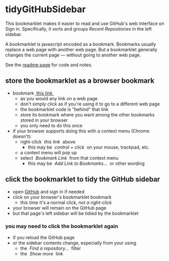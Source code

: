 # tidyGitHubSidebar
This bookmarklet makes it easier to read and use
GitHub's web interface on Sign in.
Specifically, it sorts and groups _Recent Repositories_ in the left sidebar.

A bookmarklet is javascript encoded as a bookmark.
Bookmarks usually replace a web page with another web page.
But a bookmarklet generally changes the current page — without going to another web page.

See the [readme page](https://wdn5e-virginia-edu.github.io/tidyGitHubSidebar/readme)
for code and notes.
## store the bookmarklet as a browser bookmark
- bookmark <a href="javascript:(function organizeGitHubSidebar() { 'use strict'; /*REMOVE ANY H2 FROM PREVIOUS BKMKLET RUN*/ for (let h2 of document.querySelectorAll('h2.github-sidecar-bkmklet')) { h2.remove(); } const ulQuerySelector = 'aside div.js-repos-container div.js-repos-container ul'; const lisObject = { }; const ulsObject = { }; /*FIXUP EACH LI, DETERMINE WHICH ULS ARE NEEDED*/ for (let li of document.querySelectorAll(ulQuerySelector + ' li')) { const liKey = li.dataset.liKey || li.innerText.trim(); const parts = liKey.split('/'); if (parts.length == 2) { const ulKey = parts[0]; ulsObject[ulKey] = null; /*make empty slot to fill below*/ lisObject[liKey] = li; li.querySelector('li div div a').innerText = parts[1]; li.dataset.liKey = liKey; } } const ulKeys = Object.keys(ulsObject).sort(); /*ADD ANY ADDITIONAL ULS NEEDED*/ const uls0 = document.querySelector(ulQuerySelector); for (let i = document.querySelectorAll(ulQuerySelector).length; i < ulKeys.length; i += 1) { uls0.before(uls0.cloneNode()); } const uls = document.querySelectorAll(ulQuerySelector); /*ASSIGN EACH UL A KEY IN ORDER*/ for (let i = 0; i < ulKeys.length; i += 1) { ulsObject[ ulKeys[i] ] = uls[i]; /*fill empty slot made above*/ } /*MOVE EACH LI TO ITS CORRESPONDING UL*/ for (let liKey of Object.keys(lisObject).sort()) { const parts = liKey.split('/'); if (parts.length == 2) { const ulKey = parts[0]; const li = lisObject[liKey]; const ul = ulsObject[ulKey]; ul.append(li); } } /*REMOVE ANY UL WITH EMPTY LI; PREPEND LABELING H2*/ const h2_template = document.querySelector('h2').cloneNode(); h2_template.classList.add('github-sidecar-bkmklet'); h2_template.style.marginTop = '20px'; for (let i = 0; i < uls.length; i += 1) { const ul = uls[i]; const lis = ul.querySelectorAll('li'); if (lis && lis.length > 0) { const ulKey = ulKeys[i]; const h2 = h2_template.cloneNode(); h2.innerText = ulKey; ul.before(h2); } else { const pES = ul.previousElementSibling; if (pES && pES.tagName.toUpperCase() == 'H2') { pES.remove(); } ul.remove(); } } })();">&nbsp;this link&nbsp;</a>
	- as you would any link on a web page
	- don't simply click as if you're using it to go to a different web page
	- the bookmarklet code is "behind" that link
	- store its bookmark where you want among the other bookmarks stored in your browser
	- you only need to do this once
- if your browser supports doing this with a context menu (Chrome doesn't):
	- right-click _&nbsp;this link&nbsp;_ above
		- this may be _&nbsp;control + click&nbsp;_ on your mouse, trackpad, etc.
	- a context menu will pop up
	- select _&nbsp;Bookmark Link&nbsp;_ from that context menu
		- this may be _&nbsp;Add Link to Bookmarks...&nbsp;_ or other wording
## click the bookmarklet to tidy the GitHub sidebar
- open [GitHub](https://github.com/) and sign in if needed
- click on your browser's bookmarklet bookmark
	- this time it's a normal click, *not a right-click*
- your browser will remain on the GitHub page
- but that page's left sidebar will be tidied by the bookmarklet


### you may need to click the bookmarklet again
- if you reload the GitHub page
- or the sidebar contents change, especially from your using
	- the _&nbsp;Find a repository...&nbsp;_ filter
	- the _&nbsp;Show more&nbsp;_ link